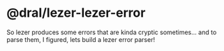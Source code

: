# @dral/lezer-lezer-error

So lezer produces some errors that are kinda cryptic sometimes...
and to parse them, I figured, lets build a lezer error parser!
